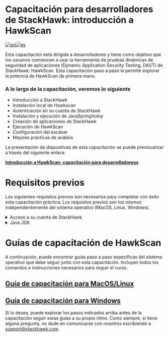 # Capacitación para desarrolladores de StackHawk: introducción a HawkScan

[![en](https://img.shields.io/badge/lang-en-red.svg)](README.md)[![es](https://img.shields.io/badge/lang-es-yellow.svg)](README.es.md)

Esta capacitación está dirigida a desarrolladores y tiene como objetivo que los usuarios comiencen a usar la herramienta de pruebas dinámicas de seguridad de aplicaciones (Dynamic Application Security Testing, DAST) de StackHawk: HawkScan. Esta capacitación paso a paso le permite explorar la potencia de HawkScan de primera mano.

### **A lo largo de la capacitación, veremos lo siguiente**    

* Introducción a StackHawk
* Instalación local de Hawkscan
* Autenticación en su cuenta de StackHawk
* Instalación y ejecución de JavaSpringVulny
* Creación de aplicaciones de StackHawk
* Ejecución de HawkScan
* Configuración del escáner
* Mejores prácticas de análisis

La presentación de diapositivas de esta capacitación se puede previsualizar a través del siguiente enlace.

[**Introducción a HawkScan: capacitación para desarrolladoress**](https://docs.google.com/presentation/d/1TtBFtU7fglIisO6GwrtA-gTCw0UOLZL-5aHvPnHYQqA/edit?usp=sharing) 

# Requisitos previos
Los siguientes requisitos previos son necesarios para completar con éxito esta capacitación práctica. Los requisitos previos son los mismos independientemente del sistema operativo (MacOS, Linux, Windows).

<details>
<summary>Acceso a su cuenta de StackHawk</summary>

Para participar y completar esta formación con éxito, necesitarás acceso a la cuenta de StackHawk de tu organización con permiso para crear nuevas aplicaciones y claves API.

> _Si ya tienes acceso a una cuenta de StackHawk, por favor no crees una organización adicional. Hacerlo añadirá pasos innecesarios a la formación..._

Puedes iniciar sesión en tu cuenta de StackHawk navegando a [**app.stackhawk.com**](app.stackhawk.com). 
</details>

<details>
<summary>Java JDK</summary>

Se requerirá Java JDK **(versión 11 o superior)** para ejecutar HawkScan localmente en tu computadora. Para verificar tu versión actual, ejecuta el siguiente comando en tu terminal:

```
 java -version
```  
Puedes descargar una versión reciente del Kit de Desarrollo de Java, [**aquí!**](https://adoptium.net/)
</details>

# Guías de capacitación de HawkScan
A continuación, puede encontrar guías paso a paso específicas del sistema operativo que debe seguir junto con esta capacitación. Incluyen todos los comandos e instrucciones necesarios para seguir el curso.

## [**Guía de capacitación para MacOS/Linux**](MacOS-LinuxTrainingGuide.es.md) 
## [**Guía de capacitación para Windows**](WindowsOSTrainingGuide.es.md)

Si lo desea, puede explorar los pasos indicados arriba antes de la capacitación seguir estas guías a su propio ritmo. Como siempre, si tiene alguna pregunta, no dude en comunicarse con nosotros escribiendo a support@stackhawk.com.
